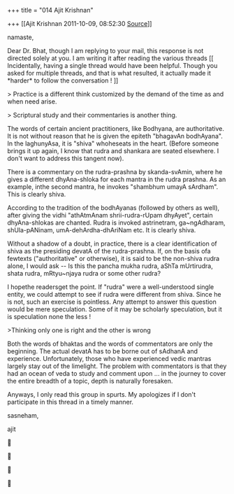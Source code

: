 +++
title = "014 Ajit Krishnan"

+++
[[Ajit Krishnan	2011-10-09, 08:52:30 [Source](https://groups.google.com/g/samskrita/c/Kzlcscckz1U)]]



namaste,



Dear Dr. Bhat, though I am replying to your mail, this response is not directed solely at you. I am writing it after reading the various threads \[\[ Incidentally, having a single thread would have been helpful. Though you asked for multiple threads, and that is what resulted, it actually made it \*harder\* to follow the conversation ! \]\]





\> Practice is a different think customized by the demand of the time as and when need arise.

\> Scriptural study and their commentaries is another thing.





The words of certain ancient practitioners, like Bodhyana, are authoritative. It is not without reason that he is given the epiteth "bhagavAn bodhAyana". In the laghunyAsa, it is "shiva" whoheseats in the heart. (Before someone brings it up again, I know that rudra and shankara are seated elsewhere. I don't want to address this tangent now).



There is a commentary on the rudra-prashna by skanda-svAmin, where he gives a different dhyAna-shloka for each mantra in the rudra prashna. As an example, inthe second mantra, he invokes "shambhum umayA sArdham". This is clearly shiva.



According to the tradition of the bodhAyanas (followed by others as well), after giving the vidhi "athAtmAnam shrii-rudra-rUpam dhyAyet", certain dhyAna-shlokas are chanted. Rudra is invoked astrinetram, ga\~ngAdharam, shUla-pANinam, umA-dehArdha-dhAriNam etc. It is clearly shiva.



Without a shadow of a doubt, in practice, there is a clear identification of shiva as the presiding devatA of the rudra-prashna. If, on the basis ofa fewtexts ("authoritative" or otherwise), it is said to be the non-shiva rudra alone, I would ask -- Is this the pancha mukha rudra, aShTa mUrtirudra, shata rudra, mRtyu\~njaya rudra or some other rudra?



I hopethe readersget the point. If "rudra" were a well-understood single entity, we could attempt to see if rudra were different from shiva. Since he is not, such an exercise is pointless. Any attempt to answer this question would be mere speculation. Some of it may be scholarly speculation, but it is speculation none the less !





\>Thinking only one is right and the other is wrong





Both the words of bhaktas and the words of commentators are only the beginning. The actual devatA has to be borne out of sAdhanA and experience. Unfortunately, those who have experienced vedic mantras largely stay out of the limelight. The problem with commentators is that they had an ocean of veda to study and comment upon ... in the journey to cover the entire breadth of a topic, depth is naturally foresaken.



Anyways, I only read this group in spurts. My apologizes if I don't participate in this thread in a timely manner.



sasneham,



 ajit

  
  









